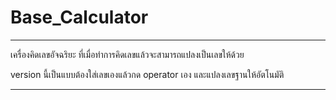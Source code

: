 # Base_Calculator

---

เครื่องคิดเลขอัจฉริยะ ที่เมื่อทำการคิดเลขแล้วจะสามารถแปลงเป็นเลขให้ด้วย 

version นี้เป็นแบบต้องใส่เลขเองแล้วกด operator เอง และแปลงเลขฐานให้อัตโนมัติ

---
